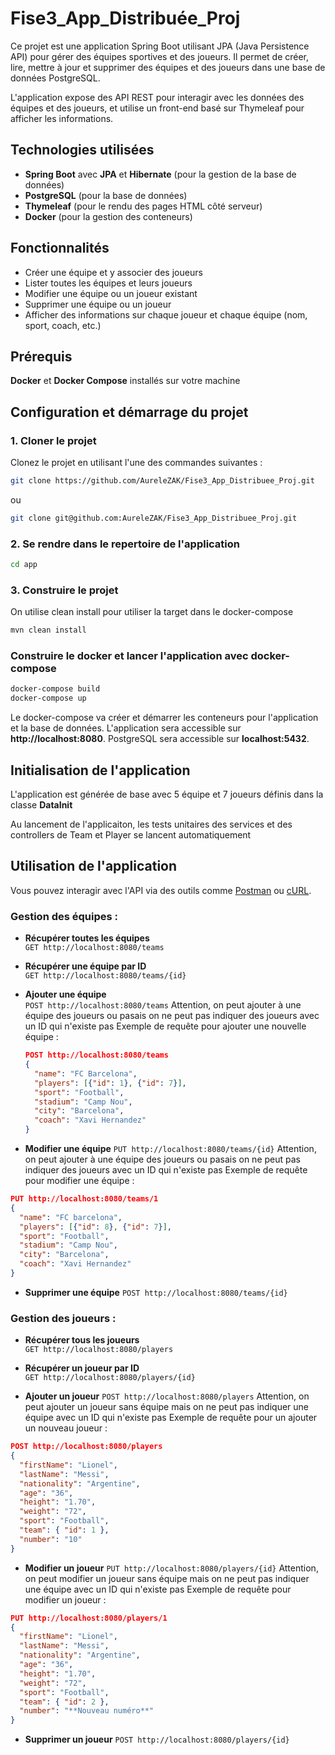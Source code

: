 # Fise3_App_Distribuée_Proj

Ce projet est une application Spring Boot utilisant JPA (Java Persistence API) pour gérer des équipes sportives et des joueurs. Il permet de créer, lire, mettre à jour et supprimer des équipes et des joueurs dans une base de données PostgreSQL.

L'application expose des API REST pour interagir avec les données des équipes et des joueurs, et utilise un front-end basé sur Thymeleaf pour afficher les informations.

## Technologies utilisées

- **Spring Boot** avec **JPA** et **Hibernate** (pour la gestion de la base de données)
- **PostgreSQL** (pour la base de données)
- **Thymeleaf** (pour le rendu des pages HTML côté serveur)
- **Docker** (pour la gestion des conteneurs)

## Fonctionnalités

- Créer une équipe et y associer des joueurs
- Lister toutes les équipes et leurs joueurs
- Modifier une équipe ou un joueur existant
- Supprimer une équipe ou un joueur
- Afficher des informations sur chaque joueur et chaque équipe (nom, sport, coach, etc.)

## Prérequis

**Docker** et **Docker Compose** installés sur votre machine

## Configuration et démarrage du projet

### 1. Cloner le projet

Clonez le projet en utilisant l'une des commandes suivantes :

```bash
git clone https://github.com/AureleZAK/Fise3_App_Distribuee_Proj.git
```
ou
```bash
git clone git@github.com:AureleZAK/Fise3_App_Distribuee_Proj.git
```

### 2. Se rendre dans le repertoire de l'application
```bash
cd app
```

### 3. Construire le projet
On utilise clean install pour utiliser la target dans le docker-compose
```bash
mvn clean install
```

### Construire le docker et lancer l'application avec docker-compose
```bash
docker-compose build
docker-compose up
```

Le docker-compose va créer et démarrer les conteneurs pour l'application et la base de données.
L'application sera accessible sur **http://localhost:8080**.
PostgreSQL sera accessible sur **localhost:5432**.

## Initialisation de l'application

L'application est générée de base avec 5 équipe et 7 joueurs définis dans la classe **DataInit**

Au lancement de l'applicaiton, les tests unitaires des services et des controllers de Team et Player se lancent automatiquement

## Utilisation de l'application 

Vous pouvez interagir avec l'API via des outils comme [Postman](https://www.postman.com/) ou [cURL](https://curl.se/).

### Gestion des équipes :
  
- **Récupérer toutes les équipes**  
  `GET http://localhost:8080/teams`  

- **Récupérer une équipe par ID**  
  `GET http://localhost:8080/teams/{id}`  

- **Ajouter une équipe**  
  `POST http://localhost:8080/teams`
  Attention, on peut ajouter à une équipe des joueurs ou pasais on ne peut pas indiquer des joueurs avec un ID qui n'existe pas
  Exemple de requête pour ajouter une nouvelle équipe :
  ```json
  POST http://localhost:8080/teams
  {
    "name": "FC Barcelona",
    "players": [{"id": 1}, {"id": 7}],
    "sport": "Football",
    "stadium": "Camp Nou",
    "city": "Barcelona",
    "coach": "Xavi Hernandez"
  }
  
- **Modifier une équipe**
`PUT http://localhost:8080/teams/{id}`
Attention, on peut ajouter à une équipe des joueurs ou pasais on ne peut pas indiquer des joueurs avec un ID qui n'existe pas
Exemple de requête pour modifier une équipe :
```json
PUT http://localhost:8080/teams/1
{
  "name": "FC barcelona",
  "players": [{"id": 8}, {"id": 7}],
  "sport": "Football",
  "stadium": "Camp Nou",
  "city": "Barcelona",
  "coach": "Xavi Hernandez"
}
```

- **Supprimer une équipe**
`POST http://localhost:8080/teams/{id}`

### Gestion des joueurs :

- **Récupérer tous les joueurs**  
  `GET http://localhost:8080/players`  

- **Récupérer un joueur par ID**  
  `GET http://localhost:8080/players/{id}`  

- **Ajouter un joueur**
`POST http://localhost:8080/players`
Attention, on peut ajouter un joueur sans équipe mais on ne peut pas indiquer une équipe avec un ID qui n'existe pas
Exemple de requête pour un ajouter un nouveau joueur :
```json
POST http://localhost:8080/players
{
  "firstName": "Lionel",
  "lastName": "Messi",
  "nationality": "Argentine",
  "age": "36",
  "height": "1.70",
  "weight": "72",
  "sport": "Football",
  "team": { "id": 1 },
  "number": "10"
}
```

- **Modifier un joueur**
`PUT http://localhost:8080/players/{id}`
Attention, on peut modifier un joueur sans équipe mais on ne peut pas indiquer une équipe avec un ID qui n'existe pas
Exemple de requête pour modifier un joueur :
```json
PUT http://localhost:8080/players/1
{
  "firstName": "Lionel",
  "lastName": "Messi",
  "nationality": "Argentine",
  "age": "36",
  "height": "1.70",
  "weight": "72",
  "sport": "Football",
  "team": { "id": 2 },
  "number": "**Nouveau numéro**"
}
```

- **Supprimer un joueur**
`POST http://localhost:8080/players/{id}`
